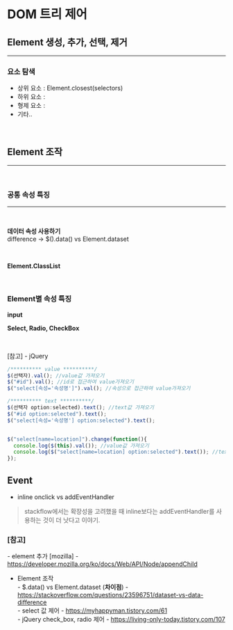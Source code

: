 # DOM 트리 제어 

## Element 생성, 추가, 선택, 제거
---

### **요소 탐색**
* 상위 요소 : Element.closest(selectors)
* 하위 요소 : 
* 형제 요소 : 
* 기타..

<br>

## Element 조작
---
<br>

### 공통 속성 특징
---
<br>

**데이터 속성 사용하기** <br>
difference ->  $().data() vs Element.dataset

<br>

**Element.ClassList**


<br>

### Element별 속성 특징

**input**


**Select, Radio, CheckBox**

<br>


[참고] - jQuery
``` javascript /* jQuery 예시 */
/********** value **********/
$(선택자).val(); //value값 가져오기
$("#id").val(); //id로 접근하여 value가져오기
$("select[속성='속성명']").val(); //속성으로 접근하여 value가져오기

/********** text **********/
$(선택자 option:selected).text(); //text값 가져오기
$("#id option:selected").text();
$("select[속성='속성명'] option:selected").text();


$("select[name=location]").change(function(){
  console.log($(this).val()); //value값 가져오기
  console.log($("select[name=location] option:selected").text()); //text값 가져오기
});
```



## Event

* inline onclick vs addEventHandler
> stackflow에서는 확장성을 고려했을 때 inline보다는 addEventHandler를 사용하는 것이 더 낫다고 이야기.


### [참고]

  *-* element 추가 [mozilla] - https://developer.mozilla.org/ko/docs/Web/API/Node/appendChild <br>

  * Element 조작 <br>
  *-* $.data() vs Element.dataset (**차이점**) - https://stackoverflow.com/questions/23596751/dataset-vs-data-difference <br>
  *-* select 값 제어 - https://myhappyman.tistory.com/61 <br>
  *-* jQuery check_box, radio 제어 - https://living-only-today.tistory.com/107 <br>
  